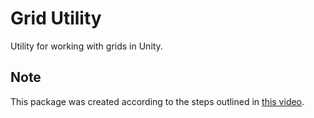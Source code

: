 # Grid Utility
Utility for working with grids in Unity.

## Note
This package was created according to the steps outlined in [this video](https://www.youtube.com/watch?v=Gy_GV6nWjlk).